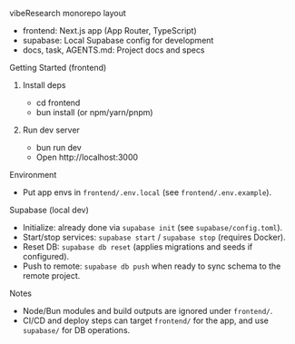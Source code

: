 vibeResearch monorepo layout

- frontend: Next.js app (App Router, TypeScript)
- supabase: Local Supabase config for development
- docs, task, AGENTS.md: Project docs and specs

Getting Started (frontend)

1) Install deps
   - cd frontend
   - bun install (or npm/yarn/pnpm)

2) Run dev server
   - bun run dev
   - Open http://localhost:3000

Environment

- Put app envs in `frontend/.env.local` (see `frontend/.env.example`).

Supabase (local dev)

- Initialize: already done via `supabase init` (see `supabase/config.toml`).
- Start/stop services: `supabase start` / `supabase stop` (requires Docker).
- Reset DB: `supabase db reset` (applies migrations and seeds if configured).
- Push to remote: `supabase db push` when ready to sync schema to the remote project.

Notes

- Node/Bun modules and build outputs are ignored under `frontend/`.
- CI/CD and deploy steps can target `frontend/` for the app, and use `supabase/` for DB operations.
